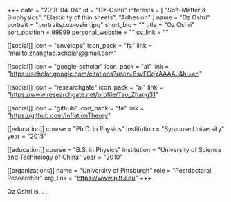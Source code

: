 +++
date = "2018-04-04"
id = "Oz-Oshri"
interests = [ "Soft-Matter & Biophysics",
    "Elasticity of thin sheets",
    "Adhesion" ]
name = "Oz Oshri"
portrait = "portraits/.oz-oshri.jpg"
short_bio = ""
title = "Oz Oshri"
sort_position = 99999
personal_website = ""
cv_link = ""

[[social]]
    icon = "envelope"
    icon_pack = "fa"
    link = "mailto:zhangtao.scholar@gmail.com"

[[social]]
    icon = "google-scholar"
    icon_pack = "ai"
    link = "https://scholar.google.com/citations?user=8svFCqYAAAAJ&hl=en"

[[social]]
    icon = "researchgate"
    icon_pack = "ai"
    link = "https://www.researchgate.net/profile/Tao_Zhang31"

[[social]]
    icon = "github"
    icon_pack = "fa"
    link = "https://github.com/InflationTheory"

[[education]]
    course = "Ph.D. in Physics"
    institution = "Syracuse University"
    year = "2015"

[[education]]
  course = "B.S. in Physics"
  institution = "University of Science and Technology of China"
  year = "2010"

[[organizations]]
    name = "University of Pittsburgh"
    role = "Postdoctoral Researcher"
    org_link = "https://www.pitt.edu"
+++

<div style="text-align: justify">
<p> Oz Oshri is... ,. </p>
</div>
